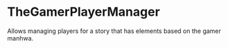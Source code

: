 # TheGamerPlayerManager
Allows managing players for a story that has elements based on the gamer manhwa.
